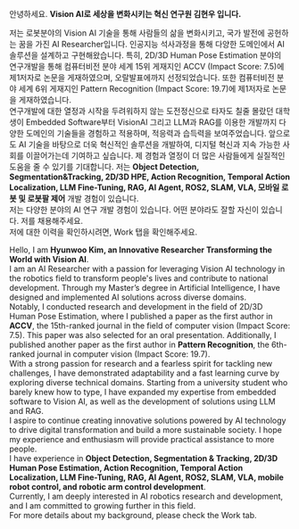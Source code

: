 <!-- Korean -->
안녕하세요. **Vision AI로 세상을 변화시키는 혁신 연구원 김현우 입니다.**

저는 로봇분야의 Vision AI 기술을 통해 사람들의 삶을 변화시키고, 국가 발전에 공헌하는 꿈을 가진 AI Researcher입니다.
인공지능 석사과정을 통해 다양한 도메인에서 AI 솔루션을 설계하고 구현해왔습니다.
특히, 2D/3D Human Pose Estimation 분야의 연구개발을 통해 컴퓨터비전 분야 세계 15위 게재지인 
ACCV (Impact Score: 7.5)에 제1저자로 논문을 게재하였으며, 오랄발표에까지 선정되었습니다. 
또한 컴퓨터비전 분야 세계 6위 게재지인 Pattern Recognition (Impact Score: 19.7)에 제1저자로 논문을 게재하였습니다. <br>
연구개발에 대한 열정과 시작을 두려워하지 않는 도전정신으로 타자도 칠줄 몰랐던 대학생이 Embedded Software부터 VisionAI 그리고 
LLM과 RAG를 이용한 개발까지 다양한 도메인의 기술들을 경험하고 적용하며, 적응력과 습득력을 보여주었습니다. 
앞으로도 AI 기술을 바탕으로 더욱 혁신적인 솔루션을 개발하여, 디지털 혁신과 지속 가능한 사회를 이끌어가는데 기여하고 싶습니다. 
제 경험과 열정이 더 많은 사람들에게 실질적인 도움을 줄 수 있기를 기대합니다.
저는 **Object Detection, Segmentation&Tracking, 2D/3D HPE, Action Recognition, Temporal Action Localization, 
LLM Fine-Tuning, RAG, AI Agent, ROS2, SLAM, VLA, 모바일 로봇 및 로봇팔 제어** 개발 경험이 있습니다. <br>
저는 다양한 분야의 AI 연구 개발 경험이 있습니다. 어떤 분야라도 잘할 자신이 있습니다. 저를 채용해주세요. <br>
저에 대한 이력을 확인하시려면, Work 탭을 확인해주세요. 

<!-- English -->
Hello, I am **Hyunwoo Kim, an Innovative Researcher Transforming the World with Vision AI**. <br>
I am an AI Researcher with a passion for leveraging Vision AI technology in the robotics field to transform people's lives and contribute to national development. Through my Master’s degree in Artificial Intelligence, I have designed and implemented AI solutions across diverse domains. <br>
Notably, I conducted research and development in the field of 2D/3D Human Pose Estimation, where I published a paper as the first author in **ACCV**, the 15th-ranked journal in the field of computer vision (Impact Score: 7.5). This paper was also selected for an oral presentation. Additionally, I published another paper as the first author in **Pattern Recognition**, the 6th-ranked journal in computer vision (Impact Score: 19.7). <br>
With a strong passion for research and a fearless spirit for tackling new challenges, I have demonstrated adaptability and a fast learning curve by exploring diverse technical domains. Starting from a university student who barely knew how to type, I have expanded my expertise from embedded software to Vision AI, as well as the development of solutions using LLM and RAG. <br>
I aspire to continue creating innovative solutions powered by AI technology to drive digital transformation and build a more sustainable society. I hope my experience and enthusiasm will provide practical assistance to more people. <br>
I have experience in **Object Detection, Segmentation & Tracking, 2D/3D Human Pose Estimation, Action Recognition, Temporal Action Localization, LLM Fine-Tuning, RAG, AI Agent, ROS2, SLAM, VLA, mobile robot control, and robotic arm control development**. <br>
Currently, I am deeply interested in AI robotics research and development, and I am committed to growing further in this field. <br>
For more details about my background, please check the Work tab.
